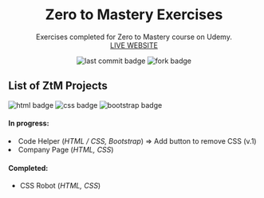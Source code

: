 <h1 align="center">Zero to Mastery Exercises</h1>

<p align="center">Exercises completed for Zero to Mastery course on Udemy.<br>
<a href="https://ann-dev.github.io/ztm-exercises/index.html">LIVE WEBSITE</a>
</p>

<p align="center">
  <img alt="last commit badge" src="https://img.shields.io/github/last-commit/ann-dev/fcc-projects?style=flat-square">
  <img alt="fork badge" src="https://img.shields.io/github/forks/ann-dev/fcc-projects?style=social">
</p>

<p align="center">
 
</p>

<h2>List of ZtM Projects</h2>
<p>
  <img alt="html badge" src="https://img.shields.io/badge/HTML5-orange?style=flat-square">
  <img alt="css badge" src="https://img.shields.io/badge/CSS3-blue?style=flat-square">
  <img alt="bootstrap badge" src="https://img.shields.io/badge/Bootstrap-563D7C?style=flat-square">
</p>

<h4>In progress:</h4>
<li>Code Helper (<em>HTML / CSS, Bootstrap</em>) => Add button to remove CSS (v.1)</li>
<li>Company Page (<em>HTML, CSS</em>)</li>

<h4>Completed:</h4>
<ul>
  <li>CSS Robot (<em>HTML, CSS</em>)</li>
</ul>
